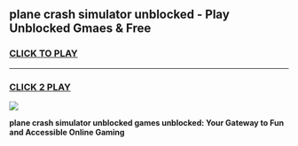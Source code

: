 
## plane crash simulator unblocked - Play Unblocked Gmaes & Free
<h3>
<a href="https://news.freeplayer.one?title=plane_crash_simulator_unblocked&ref=23F">CLICK TO PLAY</a></h3>
<hr>

<h3>
<a href="https://news.freeplayer.one?title=plane_crash_simulator_unblocked&ref=23F">CLICK 2 PLAY</a>
  
</h3>

<a href="https://news.freeplayer.one?title=plane_crash_simulator_unblocked&ref=23F/"><img src="https://clearcache.store/games.png"></a>


**plane crash simulator unblocked games unblocked: Your Gateway to Fun and Accessible Online Gaming**
